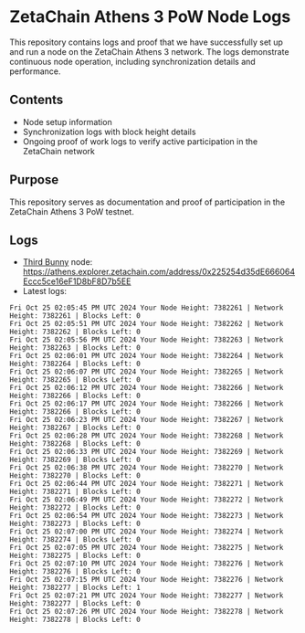 # ZetaChain Athens 3 PoW Node Logs
This repository contains logs and proof that we have successfully set up and run a node on the ZetaChain Athens 3 network. The logs demonstrate continuous node operation, including synchronization details and performance.

## Contents
- Node setup information
- Synchronization logs with block height details
- Ongoing proof of work logs to verify active participation in the ZetaChain network

## Purpose
This repository serves as documentation and proof of participation in the ZetaChain Athens 3 PoW testnet.

## Logs

- [Third Bunny](https://thirdbunny.xyz/) node: https://athens.explorer.zetachain.com/address/0x225254d35dE666064Eccc5ce16eF1D8bF8D7b5EE
- Latest logs:
```
Fri Oct 25 02:05:45 PM UTC 2024 Your Node Height: 7382261 | Network Height: 7382261 | Blocks Left: 0
Fri Oct 25 02:05:51 PM UTC 2024 Your Node Height: 7382262 | Network Height: 7382262 | Blocks Left: 0
Fri Oct 25 02:05:56 PM UTC 2024 Your Node Height: 7382263 | Network Height: 7382263 | Blocks Left: 0
Fri Oct 25 02:06:01 PM UTC 2024 Your Node Height: 7382264 | Network Height: 7382264 | Blocks Left: 0
Fri Oct 25 02:06:07 PM UTC 2024 Your Node Height: 7382265 | Network Height: 7382265 | Blocks Left: 0
Fri Oct 25 02:06:12 PM UTC 2024 Your Node Height: 7382266 | Network Height: 7382266 | Blocks Left: 0
Fri Oct 25 02:06:17 PM UTC 2024 Your Node Height: 7382266 | Network Height: 7382266 | Blocks Left: 0
Fri Oct 25 02:06:23 PM UTC 2024 Your Node Height: 7382267 | Network Height: 7382267 | Blocks Left: 0
Fri Oct 25 02:06:28 PM UTC 2024 Your Node Height: 7382268 | Network Height: 7382268 | Blocks Left: 0
Fri Oct 25 02:06:33 PM UTC 2024 Your Node Height: 7382269 | Network Height: 7382269 | Blocks Left: 0
Fri Oct 25 02:06:38 PM UTC 2024 Your Node Height: 7382270 | Network Height: 7382270 | Blocks Left: 0
Fri Oct 25 02:06:44 PM UTC 2024 Your Node Height: 7382271 | Network Height: 7382271 | Blocks Left: 0
Fri Oct 25 02:06:49 PM UTC 2024 Your Node Height: 7382272 | Network Height: 7382272 | Blocks Left: 0
Fri Oct 25 02:06:54 PM UTC 2024 Your Node Height: 7382273 | Network Height: 7382273 | Blocks Left: 0
Fri Oct 25 02:07:00 PM UTC 2024 Your Node Height: 7382274 | Network Height: 7382274 | Blocks Left: 0
Fri Oct 25 02:07:05 PM UTC 2024 Your Node Height: 7382275 | Network Height: 7382275 | Blocks Left: 0
Fri Oct 25 02:07:10 PM UTC 2024 Your Node Height: 7382276 | Network Height: 7382276 | Blocks Left: 0
Fri Oct 25 02:07:15 PM UTC 2024 Your Node Height: 7382276 | Network Height: 7382277 | Blocks Left: 1
Fri Oct 25 02:07:21 PM UTC 2024 Your Node Height: 7382277 | Network Height: 7382277 | Blocks Left: 0
Fri Oct 25 02:07:26 PM UTC 2024 Your Node Height: 7382278 | Network Height: 7382278 | Blocks Left: 0
```
